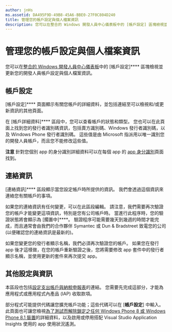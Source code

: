 ```yaml
---
author: jnHs
ms.assetid: DA495F9D-49B8-45A6-BBE0-27F0C804D240
title: 管理您的帳戶設定與個人檔案資訊
description: 您可以在整合的 Windows 開發人員中心儀表板中的 [帳戶設定] 區塊檢視並更新您的開發人員帳戶設定與個人檔案資訊。
---
```

# 管理您的帳戶設定與個人檔案資訊

您可以在[整合的 Windows 開發人員中心儀表板](https://msdn.microsoft.com/library/windows/apps/Mt169843)中的 [帳戶設定]**** 區塊檢視並更新您的開發人員帳戶設定與個人檔案資訊。

## 帳戶設定

[帳戶設定]**** 頁面顯示有關您帳戶的詳細資料，並包括連結至可以檢視和/或更新資訊的其他頁面。

在 [帳戶詳細資料]**** 區段中，您可以查看帳戶的狀態和類型。 您也可以在此頁面上找到您的發行者識別碼資訊，包括賣方識別碼、Windows 發行者識別碼，以及 Windows Phone 發行者識別碼。 這些值是由 Microsoft 指派用以唯一識別您的開發人員帳戶，而且您不能修改這些值。

**注意** 針對您個別 app 的身分識別詳細資料可以在每個 app 的 [app 身分識別](https://msdn.microsoft.com/library/windows/apps/Mt148561)頁面找到。

## 連絡資訊

[連絡資訊]**** 區段顯示當您設定帳戶時所提供的資訊。 我們會透過這個資訊來連絡您有關帳戶的事項。

如果您的連絡資訊有任何變更，可以在此區段編輯。 請注意，我們需要再次驗證您的帳戶才能變更這項資訊，特別是您有公司帳戶時。 當進行此程序時，您的驗證狀態將會顯示為 [擱置中]****。 驗證程序可能需要幾天到幾週的時間才能完成，而且通常會由我們的合作夥伴 Symantec 或 Dun & Bradstreet 致電您的公司 (以便確認您的連絡資訊是最新的)。

如果您變更您的發行者顯示名稱，我們必須再次驗證您的帳戶。 如果您在發行 app 後才這樣做，在您的帳戶重新驗證之後，您將需要修改 app 套件中的發行者顯示名稱，並使用更新的套件來再次提交 app。

## 其他設定與資訊

本區段也包括[設定支出帳戶與納稅申報表](https://msdn.microsoft.com/library/windows/apps/Bg124529)的連結。 您需要先完成這部分，才能為應用程式或應用程式內產品 (IAP) 收取款項。

部分程式可能提供代碼讓您擴充帳戶功能；這些代碼可以在 [**帳戶設定**] 中輸入。 此頁面也可讓您檢視[為了測試而解除鎖定之任何 Windows Phone 8 或 Windows Phone 8.1 裝置](http://go.microsoft.com/fwlink/p/?LinkId=533897)的詳細資料，以及啟用或停用搭配 Visual Studio Application Insights 使用的 app 使用狀況遙測。



<!--HONumber=May16_HO2-->


